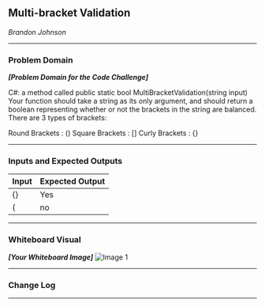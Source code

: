
## Multi-bracket Validation
*Brandon Johnson*

---

### Problem Domain
***[Problem Domain for the Code Challenge]***

C#: a method called public static bool MultiBracketValidation(string input) 
Your function should take a string as its only argument, and should return a boolean representing whether or not the brackets in the string are balanced. There are 3 types of brackets:

Round Brackets : ()
Square Brackets : []
Curly Brackets : {}

---

### Inputs and Expected Outputs

| Input | Expected Output |
| :----------- | :----------- |
| {} | Yes |
| ( | no |


---


### Whiteboard Visual
***[Your Whiteboard Image]***
![Image 1](https://cdn.discordapp.com/attachments/583516117201584128/695368779747819580/20200402_132704.jpg)


---

### Change Log


---
